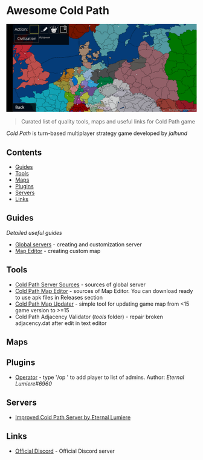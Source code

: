 # Awesome Cold Path
![screenshot](./screenshot.png)

> Curated list of quality tools, maps and useful links for Cold Path game

 *Cold Path* is turn-based multiplayer strategy game developed by *jalhund*
 
 ## Contents
 * [Guides](#Guides)
 * [Tools](#Tools)
 * [Maps](#Maps)
 * [Plugins](#Plugins) 
 * [Servers](#Servers)
 * [Links](#Links)
 
## Guides

*Detailed useful guides*

* [Global servers](https://book.denismakhortov.com/server/summary) - creating and customization server
* [Map Editor](https://book.denismakhortov.com/guides/map-editor) - creating custom map

## Tools

* [Cold Path Server Sources](https://github.com/jalhund/cold-path-server) - sources of global server
* [Cold Path Map Editor](https://github.com/jalhund/cold-path-map-editor) - sources of Map Editor. You can download ready to use apk files in Releases section
* [Cold Path Map Updater](https://github.com/jalhund/ColdPathMapUpdater) - simple tool for updating game map from <15 game version to >=15 
* Cold Path Adjacency Validator (*tools* folder) - repair broken adjacency.dat after edit in text editor

## Maps

## Plugins

* [Operator](./plugins/operator.lua) - type '/op <nickname or part of nickname>' to add player to list of admins. Author: *Eternal Lumiere#6960*

## Servers

* [Improved Cold Path Server by Eternal Lumiere](https://github.com/lumi3re/improvedcoldpathserver) 

## Links

* [Official Discord](https://discord.gg/CrCXVkV) - Official Discord server
